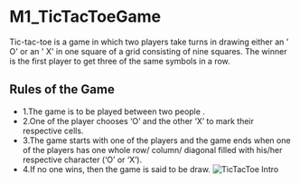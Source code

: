 # M1_TicTacToeGame
Tic-tac-toe is a game in which two players take turns in drawing either an ' O' or an ' X' in one square of a grid consisting of nine squares. The winner is the first player to get three of the same symbols in a row.
## Rules of the Game
- 1.The game is to be played between two people .
- 2.One of the player chooses ‘O’ and the other ‘X’ to mark their respective cells.
- 3.The game starts with one of the players and the game ends when one of the players has one whole row/ column/ diagonal filled with his/her respective character (‘O’ or ‘X’).
- 4.If no one wins, then the game is said to be draw.
![TicTacToe Intro](https://user-images.githubusercontent.com/75977407/160698845-e14c9fd4-4367-4726-a0b7-eb380277e393.jpg)
